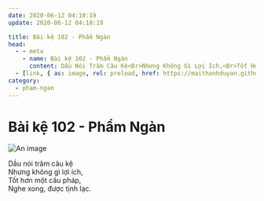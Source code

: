 ```yaml
---
date: 2020-06-12 04:10:19
update: 2020-06-12 04:10:19

title: Bài kệ 102 - Phẩm Ngàn
head:
  - - meta
    - name: Bài kệ 102 - Phẩm Ngàn
      content: Dầu Nói Trăm Câu Kệ<Br>Nhưng Không Gì Lợi Ích,<Br>Tốt Hơn Một Câu Pháp,<Br>Nghe Xong, Được Tịnh Lạc.<Br>
  - [link, { as: image, rel: preload, href: https://maithanhduyan.github.io/kinh-phap-cu/img/pham-ngan/pham-ngan-102.jpg }]
category:
  - pham-ngan
---
```


# Bài kệ 102 - Phẩm Ngàn

![An image](/img/pham-ngan/pham-ngan-102.jpg)

Dầu nói trăm câu kệ<br>Nhưng không gì lợi ích,<br>Tốt hơn một câu pháp,<br>Nghe xong, được tịnh lạc.<br>
